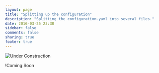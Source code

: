 ```yaml
---
layout: page
title: "Splitting up the configuration"
description: "Splitting the configuration.yaml into several files."
date: 2016-03-25 23:30
sidebar: false
comments: false
sharing: true
footer: true
---
```


![Under Construction](https://i.imgur.com/WkBB4BV.gif)


!Coming Soon

